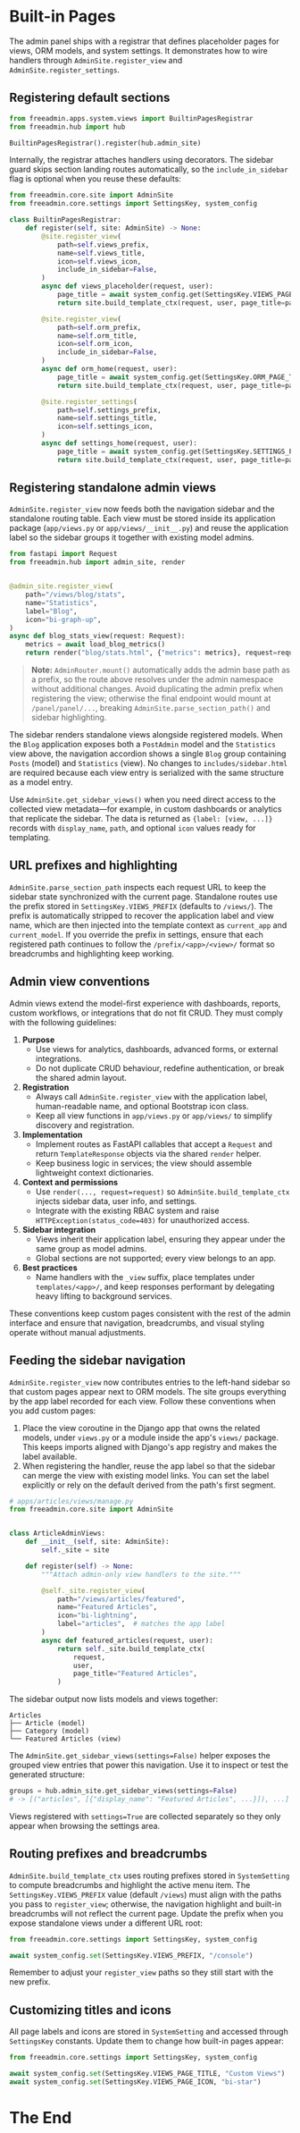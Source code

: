 # Built-in Pages

The admin panel ships with a registrar that defines placeholder pages for views, ORM models, and system settings.
It demonstrates how to wire handlers through `AdminSite.register_view` and `AdminSite.register_settings`.

## Registering default sections

```python
from freeadmin.apps.system.views import BuiltinPagesRegistrar
from freeadmin.hub import hub

BuiltinPagesRegistrar().register(hub.admin_site)
```

Internally, the registrar attaches handlers using decorators. The sidebar guard
skips section landing routes automatically, so the `include_in_sidebar` flag is
optional when you reuse these defaults:

```python
from freeadmin.core.site import AdminSite
from freeadmin.core.settings import SettingsKey, system_config

class BuiltinPagesRegistrar:
    def register(self, site: AdminSite) -> None:
        @site.register_view(
            path=self.views_prefix,
            name=self.views_title,
            icon=self.views_icon,
            include_in_sidebar=False,
        )
        async def views_placeholder(request, user):
            page_title = await system_config.get(SettingsKey.VIEWS_PAGE_TITLE)
            return site.build_template_ctx(request, user, page_title=page_title)

        @site.register_view(
            path=self.orm_prefix,
            name=self.orm_title,
            icon=self.orm_icon,
            include_in_sidebar=False,
        )
        async def orm_home(request, user):
            page_title = await system_config.get(SettingsKey.ORM_PAGE_TITLE)
            return site.build_template_ctx(request, user, page_title=page_title, is_settings=False)

        @site.register_settings(
            path=self.settings_prefix,
            name=self.settings_title,
            icon=self.settings_icon,
        )
        async def settings_home(request, user):
            page_title = await system_config.get(SettingsKey.SETTINGS_PAGE_TITLE)
            return site.build_template_ctx(request, user, page_title=page_title, is_settings=True)
```

## Registering standalone admin views

`AdminSite.register_view` now feeds both the navigation sidebar and the standalone routing table. Each view must be stored inside its
application package (`app/views.py` or `app/views/__init__.py`) and reuse the application label so the sidebar groups it together with
existing model admins.

```python
from fastapi import Request
from freeadmin.hub import admin_site, render


@admin_site.register_view(
    path="/views/blog/stats",
    name="Statistics",
    label="Blog",
    icon="bi-graph-up",
)
async def blog_stats_view(request: Request):
    metrics = await load_blog_metrics()
    return render("blog/stats.html", {"metrics": metrics}, request=request)
```

> **Note:** `AdminRouter.mount()` automatically adds the admin base path as a prefix,
> so the route above resolves under the admin namespace without additional changes. Avoid
> duplicating the admin prefix when registering the view; otherwise the final endpoint would
> mount at `/panel/panel/...`, breaking `AdminSite.parse_section_path()` and sidebar
> highlighting.

The sidebar renders standalone views alongside registered models. When the `Blog` application exposes both a `PostAdmin` model and the
`Statistics` view above, the navigation accordion shows a single `Blog` group containing `Posts` (model) and `Statistics` (view). No
changes to `includes/sidebar.html` are required because each view entry is serialized with the same structure as a model entry.

Use `AdminSite.get_sidebar_views()` when you need direct access to the collected view metadata—for example, in custom dashboards or
analytics that replicate the sidebar. The data is returned as `{label: [view, ...]}` records with `display_name`, `path`, and optional
`icon` values ready for templating.

## URL prefixes and highlighting

`AdminSite.parse_section_path` inspects each request URL to keep the sidebar state synchronized with the current page. Standalone routes
use the prefix stored in `SettingsKey.VIEWS_PREFIX` (defaults to `/views/`). The prefix is automatically stripped to recover the
application label and view name, which are then injected into the template context as `current_app` and `current_model`. If you override
the prefix in settings, ensure that each registered path continues to follow the `/prefix/<app>/<view>/` format so breadcrumbs and
highlighting keep working.

## Admin view conventions

Admin views extend the model-first experience with dashboards, reports, custom workflows, or integrations that do not fit CRUD. They
must comply with the following guidelines:

1. **Purpose**
   * Use views for analytics, dashboards, advanced forms, or external integrations.
   * Do not duplicate CRUD behaviour, redefine authentication, or break the shared admin layout.
2. **Registration**
   * Always call `AdminSite.register_view` with the application label, human-readable name, and optional Bootstrap icon class.
   * Keep all view functions in `app/views.py` or `app/views/` to simplify discovery and registration.
3. **Implementation**
   * Implement routes as FastAPI callables that accept a `Request` and return `TemplateResponse` objects via the shared `render` helper.
   * Keep business logic in services; the view should assemble lightweight context dictionaries.
4. **Context and permissions**
   * Use `render(..., request=request)` so `AdminSite.build_template_ctx` injects sidebar data, user info, and settings.
   * Integrate with the existing RBAC system and raise `HTTPException(status_code=403)` for unauthorized access.
5. **Sidebar integration**
   * Views inherit their application label, ensuring they appear under the same group as model admins.
   * Global sections are not supported; every view belongs to an app.
6. **Best practices**
   * Name handlers with the `_view` suffix, place templates under `templates/<app>/`, and keep responses performant by delegating heavy
     lifting to background services.

These conventions keep custom pages consistent with the rest of the admin interface and ensure that navigation, breadcrumbs, and visual
styling operate without manual adjustments.

## Feeding the sidebar navigation

`AdminSite.register_view` now contributes entries to the left-hand sidebar so
that custom pages appear next to ORM models. The site groups everything by the
app label recorded for each view. Follow these conventions when you add custom
pages:

1. Place the view coroutine in the Django app that owns the related models,
   under `views.py` or a module inside the app's `views/` package. This keeps
   imports aligned with Django's app registry and makes the label available.
2. When registering the handler, reuse the app label so that the sidebar can
   merge the view with existing model links. You can set the label explicitly
   or rely on the default derived from the path's first segment.

```python
# apps/articles/views/manage.py
from freeadmin.core.site import AdminSite


class ArticleAdminViews:
    def __init__(self, site: AdminSite):
        self._site = site

    def register(self) -> None:
        """Attach admin-only view handlers to the site."""

        @self._site.register_view(
            path="/views/articles/featured",
            name="Featured Articles",
            icon="bi-lightning",
            label="articles",  # matches the app label
        )
        async def featured_articles(request, user):
            return self._site.build_template_ctx(
                request,
                user,
                page_title="Featured Articles",
            )
```

The sidebar output now lists models and views together:

```
Articles
├── Article (model)
├── Category (model)
└── Featured Articles (view)
```

The `AdminSite.get_sidebar_views(settings=False)` helper exposes the grouped
view entries that power this navigation. Use it to inspect or test the
generated structure:

```python
groups = hub.admin_site.get_sidebar_views(settings=False)
# -> [("articles", [{"display_name": "Featured Articles", ...}]), ...]
```

Views registered with `settings=True` are collected separately so they only
appear when browsing the settings area.

## Routing prefixes and breadcrumbs

`AdminSite.build_template_ctx` uses routing prefixes stored in
`SystemSetting` to compute breadcrumbs and highlight the active menu item.
The `SettingsKey.VIEWS_PREFIX` value (default `/views`) must align with the
paths you pass to `register_view`; otherwise, the navigation highlight and
built-in breadcrumbs will not reflect the current page. Update the prefix when
you expose standalone views under a different URL root:

```python
from freeadmin.core.settings import SettingsKey, system_config

await system_config.set(SettingsKey.VIEWS_PREFIX, "/console")
```

Remember to adjust your `register_view` paths so they still start with the new
prefix.

## Customizing titles and icons

All page labels and icons are stored in `SystemSetting` and accessed through `SettingsKey` constants. Update them to change how built-in pages appear:

```python
from freeadmin.core.settings import SettingsKey, system_config

await system_config.set(SettingsKey.VIEWS_PAGE_TITLE, "Custom Views")
await system_config.set(SettingsKey.VIEWS_PAGE_ICON, "bi-star")
```

# The End

